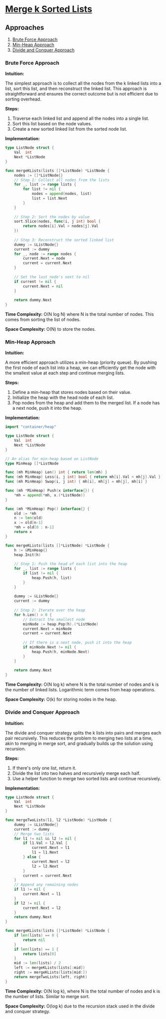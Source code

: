# [Merge k Sorted Lists](https://leetcode.com/problems/merge-k-sorted-lists/)

## Approaches
1. [Brute Force Approach](#brute-force-approach)
2. [Min-Heap Approach](#min-heap-approach)
3. [Divide and Conquer Approach](#divide-and-conquer-approach)

### Brute Force Approach

**Intuition:**

The simplest approach is to collect all the nodes from the k linked lists into a list, sort this list, and then reconstruct the linked list. This approach is straightforward and ensures the correct outcome but is not efficient due to sorting overhead.

**Steps:**

1. Traverse each linked list and append all the nodes into a single list.
2. Sort this list based on the node values.
3. Create a new sorted linked list from the sorted node list.

**Implementation:**

```go
type ListNode struct {
    Val  int
    Next *ListNode
}

func mergeKLists(lists []*ListNode) *ListNode {
    nodes := []*ListNode{}
    // Step 1: Collect all nodes from the lists
    for _, list := range lists {
        for list != nil {
            nodes = append(nodes, list)
            list = list.Next
        }
    }
    
    // Step 2: Sort the nodes by value
    sort.Slice(nodes, func(i, j int) bool {
        return nodes[i].Val < nodes[j].Val
    })
    
    // Step 3: Reconstruct the sorted linked list
    dummy := &ListNode{} 
    current := dummy
    for _, node := range nodes {
        current.Next = node
        current = current.Next
    }
    
    // Set the last node's next to nil
    if current != nil {
        current.Next = nil
    }
    
    return dummy.Next
}
```

**Time Complexity:** O(N log N) where N is the total number of nodes. This comes from sorting the list of nodes.

**Space Complexity:** O(N) to store the nodes.

### Min-Heap Approach

**Intuition:**

A more efficient approach utilizes a min-heap (priority queue). By pushing the first node of each list into a heap, we can efficiently get the node with the smallest value at each step and continue merging lists.

**Steps:**

1. Define a min-heap that stores nodes based on their value.
2. Initialize the heap with the head node of each list.
3. Pop nodes from the heap and add them to the merged list. If a node has a next node, push it into the heap.

**Implementation:**

```go
import "container/heap"

type ListNode struct {
    Val  int
    Next *ListNode
}

// An alias for min-heap based on ListNode
type MinHeap []*ListNode

func (mh MinHeap) Len() int { return len(mh) }
func (mh MinHeap) Less(i, j int) bool { return mh[i].Val < mh[j].Val }
func (mh MinHeap) Swap(i, j int) { mh[i], mh[j] = mh[j], mh[i] }

func (mh *MinHeap) Push(x interface{}) {
    *mh = append(*mh, x.(*ListNode))
}

func (mh *MinHeap) Pop() interface{} {
    old := *mh
    n := len(old)
    x := old[n-1]
    *mh = old[0 : n-1]
    return x
}

func mergeKLists(lists []*ListNode) *ListNode {
    h := &MinHeap{}
    heap.Init(h)
    
    // Step 1: Push the head of each list into the heap
    for _, list := range lists {
        if list != nil {
            heap.Push(h, list)
        }
    }
    
    dummy := &ListNode{}
    current := dummy
    
    // Step 2: Iterate over the heap
    for h.Len() > 0 {
        // Extract the smallest node
        minNode := heap.Pop(h).(*ListNode)
        current.Next = minNode
        current = current.Next
        
        // If there is a next node, push it into the heap
        if minNode.Next != nil {
            heap.Push(h, minNode.Next)
        }
    }
    
    return dummy.Next
}
```

**Time Complexity:** O(N log k) where N is the total number of nodes and k is the number of linked lists. Logarithmic term comes from heap operations.

**Space Complexity:** O(k) for storing nodes in the heap.

### Divide and Conquer Approach

**Intuition:**

The divide and conquer strategy splits the k lists into pairs and merges each pair recursively. This reduces the problem to merging two lists at a time, akin to merging in merge sort, and gradually builds up the solution using recursion.

**Steps:**

1. If there's only one list, return it.
2. Divide the list into two halves and recursively merge each half.
3. Use a helper function to merge two sorted lists and continue recursively.

**Implementation:**

```go
type ListNode struct {
    Val  int
    Next *ListNode
}

func mergeTwoLists(l1, l2 *ListNode) *ListNode {
    dummy := &ListNode{}
    current := dummy
    // Merge two lists
    for l1 != nil && l2 != nil {
        if l1.Val < l2.Val {
            current.Next = l1
            l1 = l1.Next
        } else {
            current.Next = l2
            l2 = l2.Next
        }
        current = current.Next
    }
    // Append any remaining nodes
    if l1 != nil {
        current.Next = l1
    }
    if l2 != nil {
        current.Next = l2
    }
    return dummy.Next
}

func mergeKLists(lists []*ListNode) *ListNode {
    if len(lists) == 0 {
        return nil
    }
    if len(lists) == 1 {
        return lists[0]
    }
    mid := len(lists) / 2
    left := mergeKLists(lists[:mid])
    right := mergeKLists(lists[mid:])
    return mergeTwoLists(left, right)
}
```

**Time Complexity:** O(N log k), where N is the total number of nodes and k is the number of lists. Similar to merge sort.

**Space Complexity:** O(log k) due to the recursion stack used in the divide and conquer strategy.

